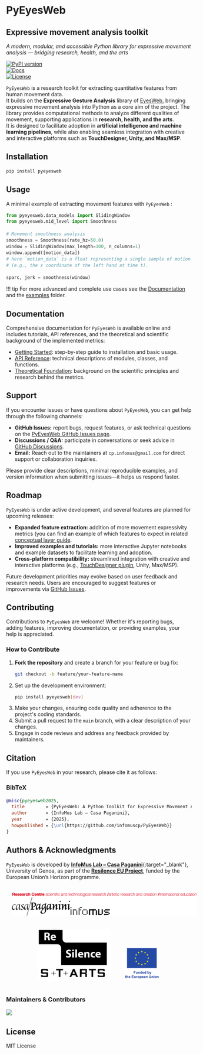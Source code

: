 # PyEyesWeb  
## Expressive movement analysis toolkit
*A modern, modular, and accessible Python library for expressive movement analysis — bridging research, health, and the arts*  

[![PyPI version](https://img.shields.io/pypi/v/pyeyesweb.svg)](https://pypi.org/project/pyeyesweb/)  
[![Docs](https://img.shields.io/badge/docs-latest-blue.svg)](https://infomuscp.github.io/PyEyesWeb/)  
[![License](https://img.shields.io/github/license/USERNAME/PyEyesWeb.svg)](LICENSE) 

`PyEyesWeb` is a research toolkit for extracting quantitative features from human movement data.  
It builds on the **Expressive Gesture Analysis** library of [EyesWeb](https://casapaganini.unige.it/eyesweb_bp), bringing expressive movement analysis into Python as a core aim of the project.
The library provides computational methods to analyze different qualities of movement, supporting applications in **research, health, and the arts**.  
It is designed to facilitate adoption in **artificial intelligence and machine learning pipelines**, while also enabling seamless integration with creative and interactive platforms such as **TouchDesigner, Unity, and Max/MSP**.  

## Installation

```bash
pip install pyeyesweb
```

## Usage
A minimal example of extracting movement features with `PyEyesWeb`
:
```python
from pyeyesweb.data_models import SlidingWindow
from pyeyesweb.mid_level import Smoothness

# Movement smoothness analysis
smoothness = Smoothness(rate_hz=50.0)
window = SlidingWindow(max_length=100, n_columns=1)
window.append([motion_data]) 
# here `motion_data` is a float representing a single sample of motion data
# (e.g., the x coordinate of the left hand at time t).

sparc, jerk = smoothness(window)
```
!!! tip
    For more advanced and complete use cases see the [Documentation](https://infomuscp.github.io/PyEyesWeb/)
    and the [examples](examples) folder.

## Documentation

Comprehensive documentation for `PyEyesWeb` is available online and includes tutorials, API references, and the theoretical and scientific background of the implemented metrics:

- [Getting Started](https://infomuscp.github.io/PyEyesWeb/getting_started): step-by-step guide to installation and basic usage.
- [API Reference](https://infomuscp.github.io/PyEyesWeb/api_reference): technical descriptions of modules, classes, and functions.  
- [Theoretical Foundation](https://infomuscp.github.io/PyEyesWeb/user_guide): background on the scientific principles and research behind the metrics. 

## Support

If you encounter issues or have questions about `PyEyesWeb`, you can get help through the following channels:

- **GitHub Issues:** report bugs, request features, or ask technical questions on the [PyEyesWeb GitHub Issues page](https://github.com/infomuscp/PyEyesWeb/issues).  
- **Discussions / Q&A:** participate in conversations or seek advice in [GitHub Discussions](https://github.com/infomuscp/PyEyesWeb/discussions).  
- **Email:** Reach out to the maintainers at `cp.infomus@gmail.com` for direct support or collaboration inquiries.  

Please provide clear descriptions, minimal reproducible examples, and version information when submitting issues—it helps us respond faster.

## Roadmap

`PyEyesWeb` is under active development, and several features are planned for upcoming releases:  

- **Expanded feature extraction:** addition of more movement expressivity metrics (you can find an example of which features to expect in related [conceptual layer guide]().  
- **Improved examples and tutorials:** more interactive Jupyter notebooks and example datasets to facilitate learning and adoption.  
- **Cross-platform compatibility:** streamlined integration with creative and interactive platforms (e.g., [TouchDesigner plugin](https://github.com/InfoMusCP/PyEyesWebTD), Unity, Max/MSP).  

Future development priorities may evolve based on user feedback and research needs.
Users are encouraged to suggest features or improvements via [GitHub Issues](https://github.com/infomuscp/PyEyesWeb/issues).

## Contributing

Contributions to `PyEyesWeb` are welcome! Whether it's reporting bugs, adding features, improving documentation, or providing examples, your help is appreciated.  

### How to Contribute
1. **Fork the repository** and create a branch for your feature or bug fix:  
   ```bash
   git checkout -b feature/your-feature-name
    ```
2. Set up the development environment:
    ```bash
    pip install pyeyesweb[dev]
    ```
3. Make your changes, ensuring code quality and adherence to the project's coding standards.
4. Submit a pull request to the `main` branch, with a clear description of your changes.
5. Engage in code reviews and address any feedback provided by maintainers.

## Citation

If you use `PyEyesWeb` in your research, please cite it as follows:

### BibTeX
```bibtex
@misc{pyeyesweb2025,
  title        = {PyEyesWeb: A Python Toolkit for Expressive Movement Analysis},
  author       = {InfoMus Lab – Casa Paganini},
  year         = {2025},
  howpublished = {\url{https://github.com/infomuscp/PyEyesWeb}}
}
```

## Authors & Acknowledgments

`PyEyesWeb` is developed by [**InfoMus Lab – Casa Paganini**](http://www.casapaganini.org/index_eng.php){:target="_blank"}, University of Genoa, as part of the **[Resilence EU Project](https://www.resilence.eu/)**, funded by the European Union’s Horizon programme.  

<div align="center">
<img src="docs/assets/cp-logo.png" alt="InfoMus Lab Logo" width="512" style="margin:15px"/>
<img src="docs/assets/resilence-logo.png" alt="Resilence Project Logo" width="200" style="margin:15px"/>
<img src="docs/assets/eu-logo.png" alt="EU Logo" width="100" style="margin:15px"/>
</div>

### Maintainers & Contributors  
<a href="https://github.com/InfoMusCP/PyEyesWeb/graphs/contributors">
  <img src="https://contrib.rocks/image?repo=InfoMusCP/PyEyesWeb" />
</a>

## License

MIT License
